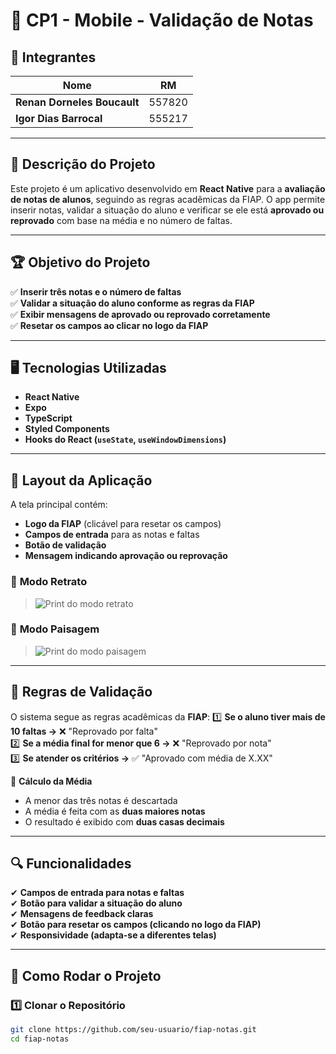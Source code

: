 # 📘 CP1 - Mobile - Validação de Notas

## 👥 Integrantes
| Nome | RM |
|-------|------|
| **Renan Dorneles Boucault** | 557820 |
| **Igor Dias Barrocal** | 555217 |

---

## 📌 **Descrição do Projeto**
Este projeto é um aplicativo desenvolvido em **React Native** para a **avaliação de notas de alunos**, seguindo as regras acadêmicas da FIAP. O app permite inserir notas, validar a situação do aluno e verificar se ele está **aprovado ou reprovado** com base na média e no número de faltas.

---

## 🏆 **Objetivo do Projeto**
✅ **Inserir três notas e o número de faltas**  
✅ **Validar a situação do aluno conforme as regras da FIAP**  
✅ **Exibir mensagens de aprovado ou reprovado corretamente**  
✅ **Resetar os campos ao clicar no logo da FIAP**  

---

## 🖥️ **Tecnologias Utilizadas**
- **React Native**
- **Expo**
- **TypeScript**
- **Styled Components**
- **Hooks do React (`useState`, `useWindowDimensions`)**

---

## 🎨 **Layout da Aplicação**
A tela principal contém:
- **Logo da FIAP** (clicável para resetar os campos)
- **Campos de entrada** para as notas e faltas
- **Botão de validação**
- **Mensagem indicando aprovação ou reprovação**

### 📸 **Modo Retrato**
> ![Print do modo retrato](./assets/screenshot-portrait.png)

### 📸 **Modo Paisagem**
> ![Print do modo paisagem](./assets/screenshot-landscape.png)

---

## 📌 **Regras de Validação**
O sistema segue as regras acadêmicas da **FIAP**:
1️⃣ **Se o aluno tiver mais de 10 faltas →** ❌ "Reprovado por falta"  
2️⃣ **Se a média final for menor que 6 →** ❌ "Reprovado por nota"  
3️⃣ **Se atender os critérios →** ✅ "Aprovado com média de X.XX"  

🔹 **Cálculo da Média**  
- A menor das três notas é descartada  
- A média é feita com as **duas maiores notas**  
- O resultado é exibido com **duas casas decimais**  

---

## 🔍 **Funcionalidades**
✔ **Campos de entrada para notas e faltas**  
✔ **Botão para validar a situação do aluno**  
✔ **Mensagens de feedback claras**  
✔ **Botão para resetar os campos (clicando no logo da FIAP)**  
✔ **Responsividade (adapta-se a diferentes telas)**  

---

## 🚀 **Como Rodar o Projeto**
### **1️⃣ Clonar o Repositório**
```sh
git clone https://github.com/seu-usuario/fiap-notas.git
cd fiap-notas
